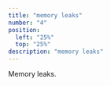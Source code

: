 ```yaml
---
title: "memory leaks"
number: "4"
position:
  left: "25%"
  top: "25%"
description: "memory leaks"
---
```


Memory leaks.
